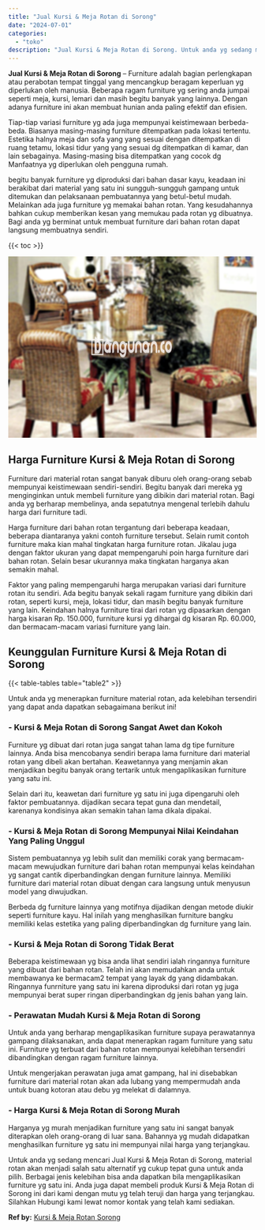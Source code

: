 ```yaml
---
title: "Jual Kursi & Meja Rotan di Sorong"
date: "2024-07-01"
categories: 
  - "toko"
description: "Jual Kursi & Meja Rotan di Sorong. Untuk anda yg sedang mencari Jual Kursi & Meja Rotan di Sorong, material rotan akan menjadi salah satu alternatif yg cukup..."
---
```


**Jual Kursi & Meja Rotan di Sorong** – Furniture adalah bagian perlengkapan atau perabotan tempat tinggal yang mencangkup beragam keperluan yg diperlukan oleh manusia. Beberapa ragam furniture yg sering anda jumpai seperti meja, kursi, lemari dan masih begitu banyak yang lainnya. Dengan adanya furniture ini akan membuat hunian anda paling efektif dan efisien.

Tiap-tiap variasi furniture yg ada juga mempunyai keistimewaan berbeda-beda. Biasanya masing-masing furniture ditempatkan pada lokasi tertentu. Estetika halnya meja dan sofa yang yang sesuai dengan ditempatkan di ruang tetamu, lokasi tidur yang yang sesuai dg ditempatkan di kamar, dan lain sebagainya. Masing-masing bisa ditempatkan yang cocok dg Manfaatnya yg diperlukan oleh pengguna rumah.

begitu banyak furniture yg diproduksi dari bahan dasar kayu, keadaan ini berakibat dari material yang satu ini sungguh-sungguh gampang untuk ditemukan dan pelaksanaan pembuatannya yang betul-betul mudah. Melainkan ada juga furniture yg memakai bahan rotan. Yang kesudahannya bahkan cukup memberikan kesan yang memukau pada rotan yg dibuatnya. Bagi anda yg berminat untuk membuat furniture dari bahan rotan dapat langsung membuatnya sendiri.

{{< toc >}}

![Jual Kursi & Meja Rotan di Sorong](/images/kursi-meja-rotan-murah18.png)

## Harga Furniture Kursi & Meja Rotan di Sorong

Furniture dari material rotan sangat banyak diburu oleh orang-orang sebab mempunyai keistimewaan sendiri-sendiri. Begitu banyak dari mereka yg menginginkan untuk membeli furniture yang dibikin dari material rotan. Bagi anda yg berharap membelinya, anda sepatutnya mengenal terlebih dahulu harga dari furniture tadi.

Harga furniture dari bahan rotan tergantung dari beberapa keadaan, beberapa diantaranya yakni contoh furniture tersebut. Selain rumit contoh furniture maka kian mahal tingkatan harga furniture rotan. Jikalau juga dengan faktor ukuran yang dapat mempengaruhi poin harga furniture dari bahan rotan. Selain besar ukurannya maka tingkatan harganya akan semakin mahal.

Faktor yang paling mempengaruhi harga merupakan variasi dari furniture rotan itu sendiri. Ada begitu banyak sekali ragam furniture yang dibikin dari rotan, seperti kursi, meja, lokasi tidur, dan masih begitu banyak furniture yang lain. Keindahan halnya furniture tirai dari rotan yg dipasarkan dengan harga kisaran Rp. 150.000, furniture kursi yg dihargai dg kisaran Rp. 60.000, dan bermacam-macam variasi furniture yang lain.

## Keunggulan Furniture Kursi & Meja Rotan di Sorong

{{< table-tables table="table2" >}}

Untuk anda yg menerapkan furniture material rotan, ada kelebihan tersendiri yang dapat anda dapatkan sebagaimana berikut ini!

### \- Kursi & Meja Rotan di Sorong Sangat Awet dan Kokoh

Furniture yg dibuat dari rotan juga sangat tahan lama dg tipe furniture lainnya. Anda bisa mencobanya sendiri berapa lama furniture dari material rotan yang dibeli akan bertahan. Keawetannya yang menjamin akan menjadikan begitu banyak orang tertarik untuk mengaplikasikan furniture yang satu ini.

Selain dari itu, keawetan dari furniture yg satu ini juga dipengaruhi oleh faktor pembuatannya. dijadikan secara tepat guna dan mendetail, karenanya kondisinya akan semakin tahan lama dikala dipakai.

### \- Kursi & Meja Rotan di Sorong Mempunyai Nilai Keindahan Yang Paling Unggul

Sistem pembuatannya yg lebih sulit dan memiliki corak yang bermacam-macam mewujudkan furniture dari bahan rotan mempunyai kelas keindahan yg sangat cantik diperbandingkan dengan furniture lainnya. Memiliki furniture dari material rotan dibuat dengan cara langsung untuk menyusun model yang diwujudkan.

Berbeda dg furniture lainnya yang motifnya dijadikan dengan metode diukir seperti furniture kayu. Hal inilah yang menghasilkan furniture bangku memiliki kelas estetika yang paling diperbandingkan dg furniture yang lain.

### \- Kursi & Meja Rotan di Sorong Tidak Berat

Beberapa keistimewaan yg bisa anda lihat sendiri ialah ringannya furniture yang dibuat dari bahan rotan. Telah ini akan memudahkan anda untuk membawanya ke bermacam2 tempat yang layak dg yang didambakan. Ringannya funrniture yang satu ini karena diproduksi dari rotan yg juga mempunyai berat super ringan diperbandingkan dg jenis bahan yang lain.

### \- Perawatan Mudah Kursi & Meja Rotan di Sorong

Untuk anda yang berharap mengaplikasikan furniture supaya perawatannya gampang dilaksanakan, anda dapat menerapkan ragam furniture yang satu ini. Furniture yg terbuat dari bahan rotan mempunyai kelebihan tersendiri dibandingkan dengan ragam furniture lainnya.

Untuk mengerjakan perawatan juga amat gampang, hal ini disebabkan furniture dari material rotan akan ada lubang yang mempermudah anda untuk buang kotoran atau debu yg melekat di dalamnya.

### \- Harga Kursi & Meja Rotan di Sorong Murah

Harganya yg murah menjadikan furniture yang satu ini sangat banyak diterapkan oleh orang-orang di luar sana. Bahannya yg mudah didapatkan menghasilkan furniture yg satu ini mempunyai nilai harga yang terjangkau.

Untuk anda yg sedang mencari Jual Kursi & Meja Rotan di Sorong, material rotan akan menjadi salah satu alternatif yg cukup tepat guna untuk anda pilih. Berbagai jenis kelebihan bisa anda dapatkan bila mengaplikasikan furniture yg satu ini. Anda juga dapat membeli produk Kursi & Meja Rotan di Sorong ini dari kami dengan mutu yg telah teruji dan harga yang terjangkau. Silahkan Hubungi kami lewat nomor kontak yang telah kami sediakan.

**Ref by:** [Kursi & Meja Rotan Sorong](https://id.wikipedia.org/wiki/Kursi)
